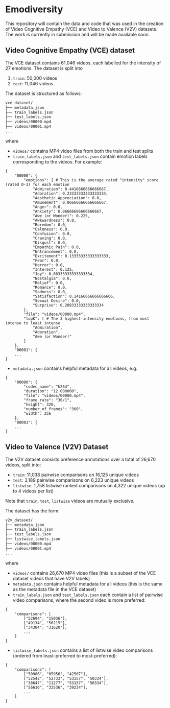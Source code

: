 # Emodiversity

This repository will contain the data and code that was used in the creation of Video Cognitive Empathy (VCE) and Video to Valence (V2V) datasets. 
The work is currently in submission and will be made available soon.

## Video Cognitive Empathy (VCE) dataset
The VCE dataset contains 61,046 videos, each labelled for the intensity of 27 emotions. The dataset is split into
1. `train`: 50,000 videos
2. `test`: 11,046 videos

The dataset is structured as follows:

```bash
vce_dataset/
├── metadata.json
├── train_labels.json
├── test_labels.json
├── videos/00000.mp4
├── videos/00001.mp4
...
```
where
- `videos/` contains MP4 video files from both the train and test splits 
- `train_labels.json` and `test_labels.json` contain emotion labels corresponding to the videos. For example:
```
{
    "00000": {
        "emotions": { # This is the average rated "intensity" score (rated 0-1) for each emotion
            "Admiration": 0.4416666666666667,
            "Adoration": 0.23333333333333334,
            "Aesthetic Appreciation": 0.0,
            "Amusement": 0.06666666666666667,
            "Anger": 0.0,
            "Anxiety": 0.06666666666666667,
            "Awe (or Wonder)": 0.225,
            "Awkwardness": 0.0,
            "Boredom": 0.0,
            "Calmness": 0.0,
            "Confusion": 0.0,
            "Craving": 0.0,
            "Disgust": 0.0,
            "Empathic Pain": 0.0,
            "Entrancement": 0.0,
            "Excitement": 0.13333333333333333,
            "Fear": 0.0,
            "Horror": 0.0,
            "Interest": 0.125,
            "Joy": 0.08333333333333334,
            "Nostalgia": 0.0,
            "Relief": 0.0,
            "Romance": 0.0,
            "Sadness": 0.0,
            "Satisfaction": 0.14166666666666666,
            "Sexual Desire": 0.0,
            "Surprise": 0.20833333333333334
        },
        "file": "videos/00000.mp4",
        "topK": [ # The 3 highest-intensity emotions, from most intense to least intense
            "Admiration",
            "Adoration",
            "Awe (or Wonder)"
        ]
    },
    "00001": {
    ...
}
```
- `metadata.json` contains helpful metadata for all videos, e.g.
```
{
    "00000": {
        "codec_name": "h264",
        "duration": "12.000000",
        "file": "videos/00000.mp4",
        "frame_rate": "30/1",
        "height": 320,
        "number_of_frames": "360",
        "width": 256
    },
    "00001": {
    ...
}
```


## Video to Valence (V2V) Dataset
The V2V dataset consists preference annotations over a total of 26,670 videos, split into:
- `train`: 11,038 pairwise comparisons on 16,125 unique videos
- `test`: 3,189 pairwise comparisons on 6,223 unique videos
- `listwise`: 1,758 listwise ranked comparisons on 4,322 unique videos (up to 4 videos per list)

Note that `train`, `test`, `listwise` videos are mutually exclusive.

The dataset has the form:
```bash
v2v_dataset/
├── metadata.json
├── train_labels.json
├── test_labels.json
├── listwise_labels.json
├── videos/00000.mp4
├── videos/00001.mp4
...
```
where
- `videos/` contains 26,670 MP4 video files (this is a subset of the VCE dataset videos that have V2V labels)
- `metadata.json` contains helpful metadata for all videos (this is the same as the metadata file in the VCE dataset)
- `train_labels.json` and `test_labels.json` each contain a list of pairwise video comparisons, where the second video is more preferred:
```
{
    "comparisons": [
        ["52694", "15036"],
        ["49134", "56215"],
        ["34304", "31620"],
        ...
    ]
}
```
- `listwise_labels.json` contains a list of listwise video comparisons (ordered from least-preferred to most-preferred):
```
{
    "comparisons": [
        ["50986", "05956", "42507"],
        ["52542", "52733", "53157", "50334"],
        ["38647", "11277", "53157", "50334"],
        ["56616", "33536", "39234"],
        ...
    ]
}
```
